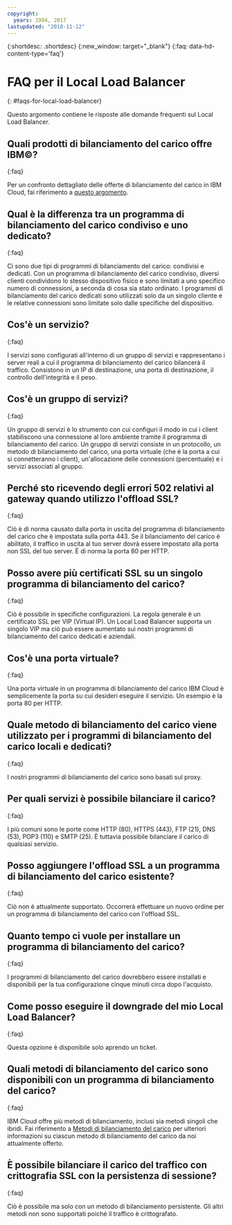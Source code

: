 ```yaml
---
copyright:
  years: 1994, 2017
lastupdated: "2018-11-12"
---
```


{:shortdesc: .shortdesc}
{:new_window: target="_blank"}
{:faq: data-hd-content-type='faq'}

# FAQ per il Local Load Balancer
{: #faqs-for-local-load-balancer}

Questo argomento contiene le risposte alle domande frequenti sul Local Load Balancer.

## Quali prodotti di bilanciamento del carico offre IBM©?
{:faq}

Per un confronto dettagliato delle offerte di bilanciamento del carico in IBM Cloud, fai riferimento a [questo argomento](/docs/infrastructure/loadbalancer-service?topic=loadbalancer-service-explore).

## Qual è la differenza tra un programma di bilanciamento del carico condiviso e uno dedicato?
{:faq}

Ci sono due tipi di programmi di bilanciamento del carico: condivisi e dedicati. Con un programma di bilanciamento del carico condiviso, diversi clienti condividono lo stesso dispositivo fisico e sono limitati a uno specifico numero di connessioni, a seconda di cosa sia stato ordinato. I programmi di bilanciamento del carico dedicati sono utilizzati solo da un singolo cliente e le relative connessioni sono limitate solo dalle specifiche del dispositivo.

## Cos'è un servizio?
{:faq}

I servizi sono configurati all'interno di un gruppo di servizi e rappresentano i server reali a cui il programma di bilanciamento del carico bilancerà il traffico. Consistono in un IP di destinazione, una porta di destinazione, il controllo dell'integrità e il peso.

## Cos'è un gruppo di servizi?
{:faq}

Un gruppo di servizi è lo strumento con cui configuri il modo in cui i client stabiliscono una connessione al loro ambiente tramite il programma di bilanciamento del carico. Un gruppo di servizi consiste in un protocollo, un metodo di bilanciamento del carico, una porta virtuale (che è la porta a cui si connetteranno i client), un'allocazione delle connessioni (percentuale) e i servizi associati al gruppo.

## Perché sto ricevendo degli errori 502 relativi al gateway quando utilizzo l'offload SSL?
{:faq}

Ciò è di norma causato dalla porta in uscita del programma di bilanciamento del carico che è impostata sulla porta 443.  Se il bilanciamento del carico è abilitato, il traffico in uscita al tuo server dovrà essere impostato alla porta non SSL del tuo server.  È di norma la porta 80 per HTTP.

## Posso avere più certificati SSL su un singolo programma di bilanciamento del carico?
{:faq}

Ciò è possibile in specifiche configurazioni.  La regola generale è un certificato SSL per VIP (Virtual IP). Un Local Load Balancer supporta un singolo VIP ma ciò può essere aumentato sui nostri programmi di bilanciamento del carico dedicati e aziendali.

## Cos'è una porta virtuale?
{:faq}

Una porta virtuale in un programma di bilanciamento del carico IBM Cloud è semplicemente la porta su cui desideri eseguire il servizio. Un esempio è la porta 80 per HTTP.

## Quale metodo di bilanciamento del carico viene utilizzato per i programmi di bilanciamento del carico locali e dedicati?
{:faq}

I nostri programmi di bilanciamento del carico sono basati sul proxy.

## Per quali servizi è possibile bilanciare il carico?
{:faq}

I più comuni sono le porte come HTTP (80), HTTPS (443), FTP (21), DNS (53), POP3 (110) e SMTP (25). È tuttavia possibile bilanciare il carico di qualsiasi servizio.

## Posso aggiungere l'offload SSL a un programma di bilanciamento del carico esistente?
{:faq}

Ciò non è attualmente supportato. Occorrerà effettuare un nuovo ordine per un programma di bilanciamento del carico con l'offload SSL.

## Quanto tempo ci vuole per installare un programma di bilanciamento del carico?
{:faq}

I programmi di bilanciamento del carico dovrebbero essere installati e disponibili per la tua configurazione cinque minuti circa dopo l'acquisto.

## Come posso eseguire il downgrade del mio Local Load Balancer?
{:faq}

Questa opzione è disponibile solo aprendo un ticket.

## Quali metodi di bilanciamento del carico sono disponibili con un programma di bilanciamento del carico?
{:faq}

IBM Cloud offre più metodi di bilanciamento, inclusi sia metodi singoli che ibridi.  Fai riferimento a [Metodi di bilanciamento del carico](/docs/infrastructure/local-load-balancer?topic=local-load-balancer-load-balancing-methods) per ulteriori informazioni su ciascun metodo di bilanciamento del carico da noi attualmente offerto.

## È possibile bilanciare il carico del traffico con crittografia SSL con la persistenza di sessione?
{:faq}

Ciò è possibile ma solo con un metodo di bilanciamento persistente. Gli altri metodi non sono supportati poiché il traffico è crittografato.
